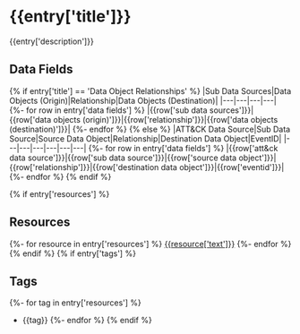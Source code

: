 # {{entry['title']}}
{{entry['description']}}

## Data Fields
{% if entry['title'] == 'Data Object Relationships' %}
|Sub Data Sources|Data Objects (Origin)|Relationship|Data Objects (Destination)|
|---|---|---|---|
{%- for row in entry['data fields'] %}
|{{row['sub data sources']}}|{{row['data objects (origin)']}}|{{row['relationship']}}|{{row['data objects (destination)']}}|
{%- endfor %}
{% else %}
|ATT&CK Data Source|Sub Data Source|Source Data Object|Relationship|Destination Data Object|EventID|
|---|---|---|---|---|---|
{%- for row in entry['data fields'] %}
|{{row['att&ck data source']}}|{{row['sub data source']}}|{{row['source data object']}}|{{row['relationship']}}|{{row['destination data object']}}|{{row['eventid']}}|
{%- endfor %}
{% endif %}

{% if entry['resources'] %}
## Resources
{%- for resource in entry['resources'] %}
[{{resource['text']}}]({{resource['link']}})
{%- endfor %}
{% endif %}
{% if entry['tags'] %}
## Tags
{%- for tag in entry['resources'] %}
* {{tag}}
{%- endfor %}
{% endif %}